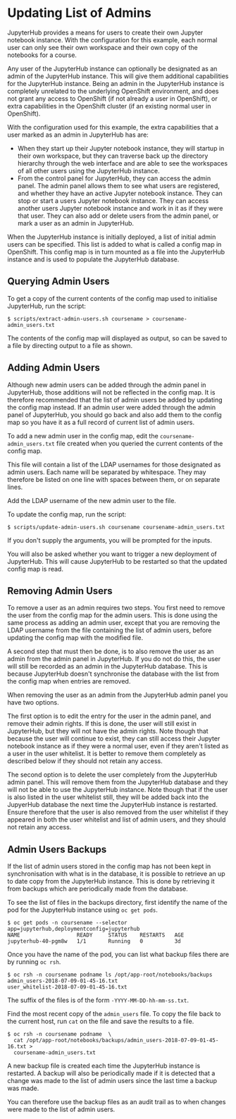 # Updating List of Admins

JupyterHub provides a means for users to create their own Jupyter notebook instance. With the configuration for this example, each normal user can only see their own workspace and their own copy of the notebooks for a course.

Any user of the JupyterHub instance can optionally be designated as an admin of the JupyterHub instance. This will give them additional capabilities for the JupyterHub instance. Being an admin in the JupyterHub instance is completely unrelated to the underlying OpenShift environment, and does not grant any access to OpenShift (if not already a user in OpenShift), or extra capabilities in the OpenShift cluster (if an existing normal user in OpenShift).

With the configuration used for this example, the extra capabilities that a user marked as an admin in JupyterHub has are:

* When they start up their Jupyter notebook instance, they will startup in their own workspace, but they can traverse back up the directory hierarchy through the web interface and are able to see the workspaces of all other users using the JupyterHub instance.
* From the control panel for JupyterHub, they can access the admin panel. The admin panel allows them to see what users are registered, and whether they have an active Jupyter notebook instance. They can stop or start a users Jupyter notebook instance. They can access another users Jupyter notebook instance and work in it as if they were that user. They can also add or delete users from the admin panel, or mark a user as an admin in JupyterHub.

When the JupyterHub instance is initially deployed, a list of initial admin users can be specified. This list is added to what is called a config map in OpenShift. This config map is in turn mounted as a file into the JupyterHub instance and is used to populate the JupyterHub database.

## Querying Admin Users

To get a copy of the current contents of the config map used to initialise JupyterHub, run the script:

```
$ scripts/extract-admin-users.sh coursename > coursename-admin_users.txt
```

The contents of the config map will displayed as output, so can be saved to a file by directing output to a file as shown.


## Adding Admin Users

Although new admin users can be added through the admin panel in JupyterHub, those additions will not be reflected in the config map. It is therefore recommended that the list of admin users be added by updating the config map instead. If an admin user were added through the admin panel of JupyterHub, you should go back and also add them to the config map so you have it as a full record of current list of admin users.

To add a new admin user in the config map, edit the ``coursename-admin_users.txt`` file created when you queried the current contents of the config map.

This file will contain a list of the LDAP usernames for those designated as admin users. Each name will be separated by whitespace. They may therefore be listed on one line with spaces between them, or on separate lines.

Add the LDAP username of the new admin user to the file.

To update the config map, run the script:

```
$ scripts/update-admin-users.sh coursename coursename-admin_users.txt
```

If you don't supply the arguments, you will be prompted for the inputs.

You will also be asked whether you want to trigger a new deployment of JupyterHub. This will cause JupyterHub to be restarted so that the updated config map is read.

## Removing Admin Users

To remove a user as an admin requires two steps. You first need to remove the user from the config map for the admin users. This is done using the same process as adding an admin user, except that you are removing the LDAP username from the file containing the list of admin users, before updating the config map with the modified file.

A second step that must then be done, is to also remove the user as an admin from the admin panel in JupyterHub. If you do not do this, the user will still be recorded as an admin in the JupyterHub database. This is because JupyterHub doesn't synchronise the database with the list from the config map when entries are removed.

When removing the user as an admin from the JupyterHub admin panel you have two options.

The first option is to edit the entry for the user in the admin panel, and remove their admin rights. If this is done, the user will still exist in JupyterHub, but they will not have the admin rights. Note though that because the user will continue to exist, they can still access their Jupyter notebook instance as if they were a normal user, even if they aren't listed as a user in the user whitelist. It is better to remove them completely as described below if they should not retain any access.

The second option is to delete the user completely from the JupyterHub admin panel. This will remove them from the JupyterHub database and they will not be able to use the JupyterHub instance. Note though that if the user is also listed in the user whitelist still, they will be added back into the JupyerHub database the next time the JupyterHub instance is restarted. Ensure therefore that the user is also removed from the user whitelist if they appeared in both the user whitelist and list of admin users, and they should not retain any access.

## Admin Users Backups

If the list of admin users stored in the config map has not been kept in synchronisation with what is in the database, it is possible to retrieve an up to date copy from the JupyterHub instance. This is done by retrieving it from backups which are periodically made from the database.

To see the list of files in the backups directory, first identify the name of the pod for the JupyterHub instance using ``oc get pods``.

```
$ oc get pods -n coursename --selector app=jupyterhub,deploymentconfig=jupyterhub
NAME                  READY     STATUS    RESTARTS   AGE
jupyterhub-40-pgm8w   1/1       Running   0          3d
```

Once you have the name of the pod, you can list what backup files there are by running ``oc rsh``.

```
$ oc rsh -n coursename podname ls /opt/app-root/notebooks/backups
admin_users-2018-07-09-01-45-16.txt
user_whitelist-2018-07-09-01-45-16.txt
```

The suffix of the files is of the form ``-YYYY-MM-DD-hh-mm-ss.txt``.

Find the most recent copy of the ``admin_users`` file. To copy the file back to the current host, run ``cat`` on the file and save the results to a file.

```
$ oc rsh -n coursename podname  \
  cat /opt/app-root/notebooks/backups/admin_users-2018-07-09-01-45-16.txt >
  coursename-admin_users.txt
```

A new backup file is created each time the JupyterHub instance is restarted. A backup will also be periodically made if it is detected that a change was made to the list of admin users since the last time a backup was made.

You can therefore use the backup files as an audit trail as to when changes were made to the list of admin users.

